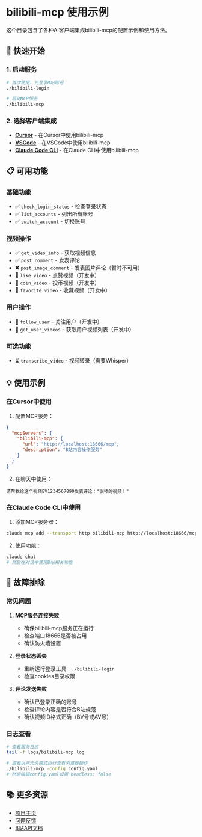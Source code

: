 # bilibili-mcp 使用示例

这个目录包含了各种AI客户端集成bilibili-mcp的配置示例和使用方法。

## 🚀 快速开始

### 1. 启动服务

```bash
# 首次使用，先登录B站账号
./bilibili-login

# 启动MCP服务
./bilibili-mcp
```

### 2. 选择客户端集成

- **[Cursor](./cursor/)** - 在Cursor中使用bilibili-mcp
- **[VSCode](./vscode/)** - 在VSCode中使用bilibili-mcp  
- **[Claude Code CLI](./claude/)** - 在Claude CLI中使用bilibili-mcp

## 📋 可用功能

### 基础功能
- ✅ `check_login_status` - 检查登录状态
- ✅ `list_accounts` - 列出所有账号
- ✅ `switch_account` - 切换账号

### 视频操作
- ✅ `get_video_info` - 获取视频信息
- ✅ `post_comment` - 发表评论
- ❌ `post_image_comment` - 发表图片评论（暂时不可用）
- 🔄 `like_video` - 点赞视频（开发中）
- 🔄 `coin_video` - 投币视频（开发中）
- 🔄 `favorite_video` - 收藏视频（开发中）

### 用户操作
- 🔄 `follow_user` - 关注用户（开发中）
- 🔄 `get_user_videos` - 获取用户视频列表（开发中）

### 可选功能
- ⏳ `transcribe_video` - 视频转录（需要Whisper）

## 💡 使用示例

### 在Cursor中使用

1. 配置MCP服务：
```json
{
  "mcpServers": {
    "bilibili-mcp": {
      "url": "http://localhost:18666/mcp",
      "description": "B站内容操作服务"
    }
  }
}
```

2. 在聊天中使用：
```
请帮我给这个视频BV1234567890发表评论："很棒的视频！"
```

### 在Claude Code CLI中使用

1. 添加MCP服务器：
```bash
claude mcp add --transport http bilibili-mcp http://localhost:18666/mcp
```

2. 使用功能：
```bash
claude chat
# 然后在对话中使用B站相关功能
```

## 🔧 故障排除

### 常见问题

1. **MCP服务连接失败**
   - 确保bilibili-mcp服务正在运行
   - 检查端口18666是否被占用
   - 确认防火墙设置

2. **登录状态丢失**
   - 重新运行登录工具：`./bilibili-login`
   - 检查cookies目录权限

3. **评论发送失败**
   - 确认已登录正确的账号
   - 检查评论内容是否符合B站规范
   - 确认视频ID格式正确（BV号或AV号）

### 日志查看

```bash
# 查看服务日志
tail -f logs/bilibili-mcp.log

# 或者以非无头模式运行查看浏览器操作
./bilibili-mcp -config config.yaml
# 然后编辑config.yaml设置 headless: false
```

## 📚 更多资源

- [项目主页](https://github.com/shirenchuang/bilibili-mcp)
- [问题反馈](https://github.com/shirenchuang/bilibili-mcp/issues)
- [B站API文档](https://github.com/SocialSisterYi/bilibili-API-collect)
